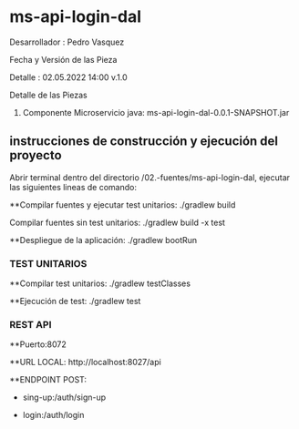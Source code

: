 # ms-api-login-dal

Desarrollador : Pedro Vasquez

Fecha y Versión de las Pieza

Detalle : 02.05.2022 14:00 v.1.0


Detalle de las Piezas

1) Componente Microservicio java:
ms-api-login-dal-0.0.1-SNAPSHOT.jar

## instrucciones de construcción y ejecución del proyecto

Abrir terminal dentro del directorio /02.-fuentes/ms-api-login-dal, ejecutar las siguientes lineas de comando:

**Compilar fuentes y ejecutar test unitarios: ./gradlew build 

Compilar fuentes sin test unitarios: ./gradlew build -x test 

**Despliegue de la aplicación: ./gradlew bootRun

### TEST UNITARIOS

**Compilar test unitarios: ./gradlew testClasses

**Ejecución de test: ./gradlew test

### REST API
**Puerto:8072

**URL LOCAL: http://localhost:8027/api

**ENDPOINT POST:

  - sing-up:/auth/sign-up

  - login:/auth/login

